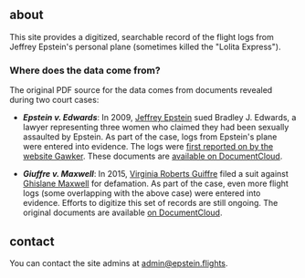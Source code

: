 ## about

This site provides a digitized, searchable record of the flight logs from Jeffrey Epstein's personal plane (sometimes killed the "Lolita Express").

### Where does the data come from?

The original PDF source for the data comes from documents revealed during two court cases:

- _**Epstein v. Edwards**_: In 2009, [Jeffrey Epstein](/passenger/jeffrey-epstein) sued Bradley J. Edwards, a lawyer representing three women who claimed they had been sexually assaulted by Epstein. As part of the case, logs from Epstein's plane were entered into evidence. The logs were [first reported on by the website Gawker](https://gawker.com/flight-logs-put-clinton-dershowitz-on-pedophile-billio-1681039971). These documents are [available on DocumentCloud](https://www.documentcloud.org/documents/1507315-epstein-flight-manifests.html).

- _**Giuffre v. Maxwell**_: In 2015, [Virginia Roberts Guiffre](/passenger/virginia-roberts-giuffre) filed a suit against [Ghislane Maxwell](/passenger/ghislane-maxwell) for defamation. As part of the case, even more flight logs (some overlapping with the above case) were entered into evidence. Efforts to digitize this set of records are still ongoing. The original documents are available [on DocumentCloud](https://assets.documentcloud.org/documents/6250471/Epstein-Docs.pdf).

## contact

You can contact the site admins at [admin@epstein.flights](admin@epstein.flights).
